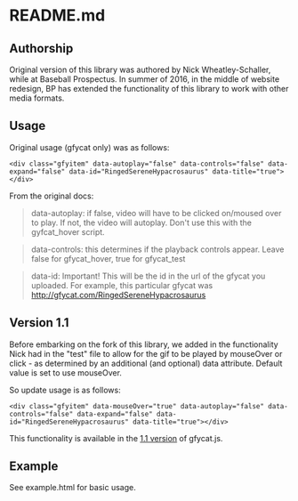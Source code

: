 # README.md

## Authorship
Original version of this library was authored by Nick Wheatley-Schaller, while at Baseball Prospectus. In summer of 2016, in the middle of website redesign, BP has extended the functionality of this library to work with other media formats.

## Usage
Original usage (gfycat only) was as follows:
```
<div class="gfyitem" data-autoplay="false" data-controls="false" data-expand="false" data-id="RingedSereneHypacrosaurus" data-title="true"></div>
```
From the original docs:
> data-autoplay: if false, video will have to be clicked on/moused over to play. If not, the video will autoplay. Don't use this with the gyfcat_hover script.

> data-controls: this determines if the playback controls appear. Leave false for gfycat_hover, true for gfycat_test

> data-id: Important! This will be the id in the url of the gfycat you uploaded. For example, this particular gfycat was http://gfycat.com/RingedSereneHypacrosaurus

## Version 1.1
Before embarking on the fork of this library, we added in the functionality Nick had in the "test" file to allow for the gif to be played by mouseOver or click - as determined by an additional (and optional) data attribute. Default value is set to use mouseOver.

So update usage is as follows:
```
<div class="gfyitem" data-mouseOver="true" data-autoplay="false" data-controls="false" data-expand="false" data-id="RingedSereneHypacrosaurus" data-title="true"></div>
```

This functionality is available in the [1.1 version](https://github.com/oiler/bp-gfycat-library/tree/master/v1.1) of gfycat.js.

## Example
See example.html for basic usage.